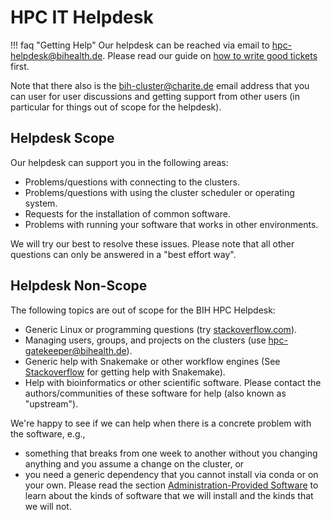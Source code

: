 # HPC IT Helpdesk

!!! faq "Getting Help"
    Our helpdesk can be reached via email to hpc-helpdesk@bihealth.de.
    Please read our guide on [how to write good tickets](help/good-tickets) first.

Note that there also is the bih-cluster@charite.de email address that you can user for user discussions and getting support from other users (in particular for things out of scope for the helpdesk).

## Helpdesk Scope

Our helpdesk can support you in the following areas:

- Problems/questions with connecting to the clusters.
- Problems/questions  with using the cluster scheduler or operating system.
- Requests for the installation of common software.
- Problems with running your software that works in other environments.

We will try our best to resolve these issues.
Please note that all other questions can only be answered in a "best effort way".

## Helpdesk Non-Scope

The following topics are out of scope for the BIH HPC Helpdesk:

- Generic Linux or programming questions (try [stackoverflow.com](http://stackoverflow.com)).
- Managing users, groups, and projects on the clusters (use hpc-gatekeeper@bihealth.de).
- Generic help with Snakemake or other workflow engines (See [Stackoverflow](https://stackoverflow.com/questions/tagged/snakemake) for getting help with Snakemake).
- Help with bioinformatics or other scientific software.
  Please contact the authors/communities of these software for help (also known as "upstream").

We're happy to see if we can help when there is a concrete problem with the software, e.g.,

- something that breaks from one week to another without you changing anything and you assume a change on the cluster, or
- you need a generic dependency that you cannot install via conda or on your own.
  Please read the section [Administration-Provided Software](../../admin/provided-software/) to learn about the kinds of software that we will install and the kinds that we will not.
